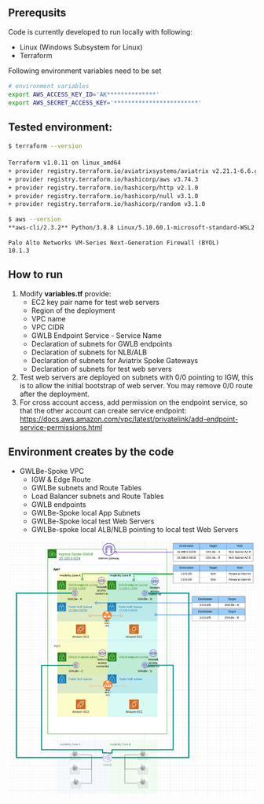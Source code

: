 ## Prerequsits
Code is currently developed to run locally with following:

* Linux (Windows Subsystem for Linux)
* Terraform

Following environment variables need to be set
```bash
# environment variables
export AWS_ACCESS_KEY_ID='AK**************'
export AWS_SECRET_ACCESS_KEY='************************'
```

## Tested environment:
```bash
$ terraform --version

Terraform v1.0.11 on linux_amd64
+ provider registry.terraform.io/aviatrixsystems/aviatrix v2.21.1-6.6.ga
+ provider registry.terraform.io/hashicorp/aws v3.74.3
+ provider registry.terraform.io/hashicorp/http v2.1.0
+ provider registry.terraform.io/hashicorp/null v3.1.0
+ provider registry.terraform.io/hashicorp/random v3.1.0
```

```bash
$ aws --version
**aws-cli/2.3.2** Python/3.8.8 Linux/5.10.60.1-microsoft-standard-WSL2 exe/x86_64.ubuntu.20 prompt/off
```

```
Palo Alto Networks VM-Series Next-Generation Firewall (BYOL)
10.1.3
```


## How to run
1. Modify **variables.tf** provide:
    * EC2 key pair name for test web servers
    * Region of the deployment
    * VPC name
    * VPC CIDR
    * GWLB Endpoint Service - Service Name
    * Declaration of subnets for GWLB endpoints
    * Declaration of subnets for NLB/ALB
    * Declaration of subnets for Aviatrix Spoke Gateways
    * Declaration of subnets for test web servers
2. Test web servers are deployed on subnets with 0/0 pointing to IGW, this is to allow the initial bootstrap of web server. You may remove 0/0 route after the deployment.
3. For cross account access, add permission on the endpoint service, so that the other account can create service endpoint:
https://docs.aws.amazon.com/vpc/latest/privatelink/add-endpoint-service-permissions.html

## Environment creates by the code
* GWLBe-Spoke VPC
    * IGW & Edge Route
    * GWLBe subnets and Route Tables
    * Load Balancer subnets and Route Tables
    * GWLB endpoints
    * GWLBe-Spoke local App Subnets
    * GWLBe-Spoke local test Web Servers
    * GWLBe-spoke local ALB/NLB pointing to local test Web Servers

![Environment created](2022-03-28-21-40-29.png)
